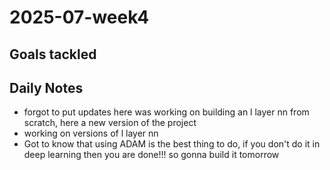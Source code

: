 # 2025-07-week4

## Goals tackled

## Daily Notes
- forgot to put updates here was working on building an l layer nn from scratch, here a new version of the project
- working on versions of l layer nn
- Got to know that using ADAM is the best thing to do, if you don't do it in deep learning then you are done!!! so gonna build it tomorrow


